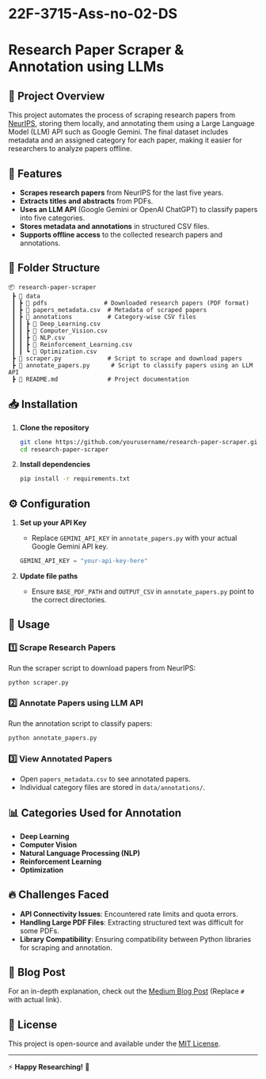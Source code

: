 # 22F-3715-Ass-no-02-DS

# Research Paper Scraper & Annotation using LLMs

## 📌 Project Overview
This project automates the process of scraping research papers from [NeurIPS](https://papers.nips.cc), storing them locally, and annotating them using a Large Language Model (LLM) API such as Google Gemini. The final dataset includes metadata and an assigned category for each paper, making it easier for researchers to analyze papers offline.

## 🚀 Features
- **Scrapes research papers** from NeurIPS for the last five years.
- **Extracts titles and abstracts** from PDFs.
- **Uses an LLM API** (Google Gemini or OpenAI ChatGPT) to classify papers into five categories.
- **Stores metadata and annotations** in structured CSV files.
- **Supports offline access** to the collected research papers and annotations.

## 📂 Folder Structure
```
📦 research-paper-scraper
 ┣ 📂 data
 ┃ ┣ 📂 pdfs                # Downloaded research papers (PDF format)
 ┃ ┣ 📜 papers_metadata.csv  # Metadata of scraped papers
 ┃ ┣ 📜 annotations          # Category-wise CSV files
 ┃ ┃ ┣ 📜 Deep_Learning.csv
 ┃ ┃ ┣ 📜 Computer_Vision.csv
 ┃ ┃ ┣ 📜 NLP.csv
 ┃ ┃ ┣ 📜 Reinforcement_Learning.csv
 ┃ ┃ ┗ 📜 Optimization.csv
 ┣ 📜 scraper.py             # Script to scrape and download papers
 ┣ 📜 annotate_papers.py      # Script to classify papers using an LLM API
 ┣ 📜 README.md              # Project documentation
```

## 📥 Installation
1. **Clone the repository**
   ```sh
   git clone https://github.com/yourusername/research-paper-scraper.git
   cd research-paper-scraper
   ```
2. **Install dependencies**
   ```sh
   pip install -r requirements.txt
   ```

## ⚙️ Configuration
1. **Set up your API Key**
   - Replace `GEMINI_API_KEY` in `annotate_papers.py` with your actual Google Gemini API key.
   ```python
   GEMINI_API_KEY = "your-api-key-here"
   ```

2. **Update file paths**
   - Ensure `BASE_PDF_PATH` and `OUTPUT_CSV` in `annotate_papers.py` point to the correct directories.

## 🏃 Usage
### 1️⃣ Scrape Research Papers
Run the scraper script to download papers from NeurIPS:
```sh
python scraper.py
```

### 2️⃣ Annotate Papers using LLM API
Run the annotation script to classify papers:
```sh
python annotate_papers.py
```

### 3️⃣ View Annotated Papers
- Open `papers_metadata.csv` to see annotated papers.
- Individual category files are stored in `data/annotations/`.

## 📊 Categories Used for Annotation
- **Deep Learning**
- **Computer Vision**
- **Natural Language Processing (NLP)**
- **Reinforcement Learning**
- **Optimization**

## 🔥 Challenges Faced
- **API Connectivity Issues**: Encountered rate limits and quota errors.
- **Handling Large PDF Files**: Extracting structured text was difficult for some PDFs.
- **Library Compatibility**: Ensuring compatibility between Python libraries for scraping and annotation.

## 📖 Blog Post
For an in-depth explanation, check out the [Medium Blog Post](https://medium.com/@imanfatima7901/automating-research-paper-annotation-with-llms-a-web-scraping-and-ai-powered-approach-1676f6ec2095) (Replace `#` with actual link).

## 📜 License
This project is open-source and available under the [MIT License](LICENSE).

---
⚡ **Happy Researching!** 🚀
